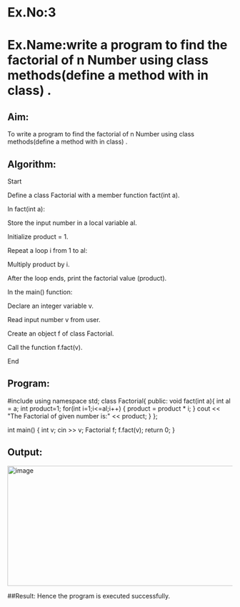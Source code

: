 # Ex.No:3
# Ex.Name:write a program to find the factorial of n Number using class methods(define a method with in class) .

## Aim:
To write a program to find the factorial of n Number using class methods(define a method with in class) .

## Algorithm:
Start

Define a class Factorial with a member function fact(int a).

In fact(int a):

Store the input number in a local variable al.

Initialize product = 1.

Repeat a loop i from 1 to al:

Multiply product by i.

After the loop ends, print the factorial value (product).

In the main() function:

Declare an integer variable v.

Read input number v from user.

Create an object f of class Factorial.

Call the function f.fact(v).

End




## Program:
#include <iostream>
using namespace std;
class Factorial{
  public:
  void fact(int a){
      int al = a;
      int product=1;
      for(int i=1;i<=al;i++)
      {
          product = product * i;
      }
      cout << "The Factorial of given number is:" << product;
  }
};

int main()
{
    int v;
    cin >> v;
    Factorial f;
    f.fact(v);
    return 0;
}


## Output:
<img width="1329" height="269" alt="image" src="https://github.com/user-attachments/assets/88aacce6-1aa3-489d-9743-08418cf26485" />



##Result:
Hence the program is executed successfully.
